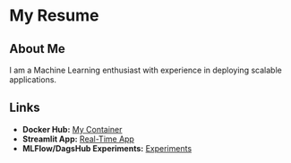 # My Resume

## About Me
I am a Machine Learning enthusiast with experience in deploying scalable applications.

## Links
- **Docker Hub:** [My Container](https://hub.docker.com/u/sohithsaimalyala)
- **Streamlit App:** [Real-Time App](https://streamlit-app-mgne.onrender.com/)
- **MLFlow/DagsHub Experiments:** [Experiments](https://dagshub.com/dashboard)
